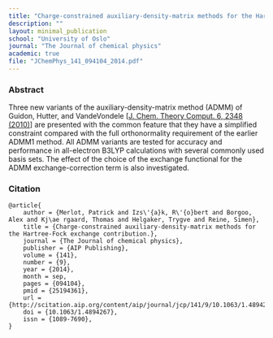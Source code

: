 ```yaml
---
title: "Charge-constrained auxiliary-density-matrix methods for the Hartree–Fock exchange contribution"
description: ""
layout: minimal_publication
school: "University of Oslo"
journal: "The Journal of chemical physics"
academic: true
file: "JChemPhys_141_094104_2014.pdf"
---
```



### Abstract

Three new variants of the auxiliary-density-matrix method (ADMM) of Guidon, Hutter, and VandeVondele [[J. Chem. Theory Comput. 6, 2348 (2010)](http://pubs.acs.org/doi/abs/10.1021/ct1002225)] are presented with the common feature that they have a simplified constraint compared with the full orthonormality requirement of the earlier ADMM1 method. All ADMM variants are tested for accuracy and performance in all-electron B3LYP calculations with several commonly used basis sets. The effect of the choice of the exchange functional for the ADMM exchange-correction term is also investigated.

### Citation

    @article{
        author = {Merlot, Patrick and Izs\'{a}k, R\'{o}bert and Borgoo, Alex and Kj\ae rgaard, Thomas and Helgaker, Trygve and Reine, Simen},
        title = {Charge-constrained auxiliary-density-matrix methods for the Hartree-Fock exchange contribution.},
        journal = {The Journal of chemical physics},
        publisher = {AIP Publishing},
        volume = {141},
        number = {9},
        year = {2014},
        month = sep,
        pages = {094104},
        pmid = {25194361},
        url = {http://scitation.aip.org/content/aip/journal/jcp/141/9/10.1063/1.4894267},
        doi = {10.1063/1.4894267},
        issn = {1089-7690},
    }

